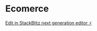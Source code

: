 # Ecomerce

[Edit in StackBlitz next generation editor ⚡️](https://stackblitz.com/~/github.com/vkantu/Ecomerce)